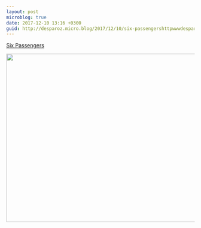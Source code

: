 ```yaml
---
layout: post
microblog: true
date: 2017-12-10 13:16 +0300
guid: http://desparoz.micro.blog/2017/12/10/six-passengershttpwwwdesparozcomsixpassengers.html
---
```

[Six Passengers](http://www.desparoz.com/2017/12/10/six-passengers/)

<img src="http://desparoz.me/uploads/2017/94474bde79.jpg" width="600" height="450" />
